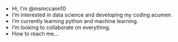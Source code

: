 - Hi, I’m @msmccann10
- I’m interested in data science and developing my coding acumen.
- I’m currently learning python and machine learning. 
- I’m looking to collaborate on everything.
- How to reach me...

<!---
msmccann10/msmccann10 is a ✨ special ✨ repository because its `README.md` (this file) appears on your GitHub profile.
You can click the Preview link to take a look at your changes.
--->
